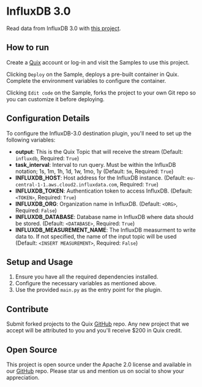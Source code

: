 # InfluxDB 3.0

Read data from InfluxDB 3.0 with [this project](https://github.com/quixio/quix-samples/tree/main/python/sources/InfluxDB).

## How to run

Create a [Quix](https://portal.platform.quix.ai/self-sign-up?xlink=github) account or log-in and visit the Samples to use this project.

Clicking `Deploy` on the Sample, deploys a pre-built container in Quix. Complete the environment variables to configure the container.

Clicking `Edit code` on the Sample, forks the project to your own Git repo so you can customize it before deploying.

## Configuration Details

To configure the InfluxDB-3.0 destination plugin, you'll need to set up the following variables:

- **output**: This is the Quix Topic that will receive the stream (Default: `influxdb`, Required: `True`)
- **task_interval**: Interval to run query. Must be within the InfluxDB notation; 1s, 1m, 1h, 1d, 1w, 1mo, 1y (Default: `5m`, Required: `True`)
- **INFLUXDB_HOST**: Host address for the InfluxDB instance. (Default: `eu-central-1-1.aws.cloud2.influxdata.com`, Required: `True`)
- **INFLUXDB_TOKEN**: Authentication token to access InfluxDB. (Default: `<TOKEN>`, Required: `True`)
- **INFLUXDB_ORG**: Organization name in InfluxDB. (Default: `<ORG>`, Required: `False`)
- **INFLUXDB_DATABASE**: Database name in InfluxDB where data should be stored. (Default: `<DATABASE>`, Required: `True`)
- **INFLUXDB_MEASUREMENT_NAME**: The InfluxDB measurment to write data to. If not specified, the name of the input topic will be used (Default: `<INSERT MEASUREMENT>`, Required: `False`)


## Setup and Usage

1. Ensure you have all the required dependencies installed.
2. Configure the necessary variables as mentioned above.
3. Use the provided `main.py` as the entry point for the plugin.

## Contribute

Submit forked projects to the Quix [GitHub](https://github.com/quixio/quix-samples) repo. Any new project that we accept will be attributed to you and you'll receive $200 in Quix credit.

## Open Source

This project is open source under the Apache 2.0 license and available in our [GitHub](https://github.com/quixio/quix-samples) repo. Please star us and mention us on social to show your appreciation.

